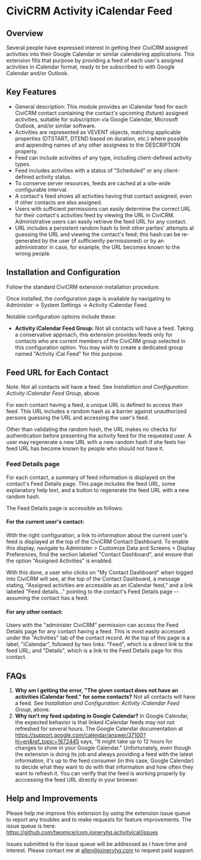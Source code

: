 # CiviCRM Activity iCalendar Feed

## Overview

Several people have expressed interest in getting their CiviCRM assigned activities into their Google Calendar or similar calendaring applications. This extension fills that purpose by providing a feed of each user's assigned activities in iCalendar format, ready to be subscribed to with Google Calendar and/or Outlook.


## Key Features

* General description: This module provides an iCalendar feed for each CiviCRM contact containing the contact's upcoming (future) assigned activities, suitable for subscription via Google Calendar, Microsoft Outlook, and/or similar software.
* Activities are represented as VEVENT objects, matching applicable properties (DTSTART, DTEND based on duration, etc.) where possible and appending names of any other assignees to the DESCRIPTION property.
* Feed can include activities of any type, including client-defined activity types.
* Feed includes activities with a status of "Scheduled" or any client-defined activity status.
* To conserve server resources, feeds are cached at a site-wide configurable interval.
* A contact's feed shows all activities having that contact assigned, even if other contacts are also assigned.
* Users with sufficient permissions can easily determine the correct URL for their contact's activities feed by viewing the URL in CiviCRM. Administrative users can easily retrieve the feed URL for any contact.
* URL includes a persistent random hash to limit other parties' attempts at guessing the URL and viewing the contact's feed; this hash can be re-generated by the user (if sufficiently permissioned) or by an administrator in case, for example, the URL becomes known to the wrong people.

## Installation and Configuration

Follow the standard CiviCRM extension installation procedure.

Once installed, the configuration page is available by navigating to Administer -> System Settings -> Activity iCalendar Feed.

Notable configuration options include these:

* __Activity iCalendar Feed Group:__ Not all contacts will have a feed. Taking a conservative approach, this extension provides feeds only for contacts who are current members of the CiviCRM group selected in this configuration option. You may wish to create a dedicated group named "Activity iCal Feed" for this purpose.


## Feed URL for Each Contact

Note: Not all contacts will have a feed. See _Installation and Configuration: Activity iCalendar Feed Group_, above.

For each contact having a feed, a unique URL is defined to access their feed. This URL includes a random hash as a barrier against unauthorized persons guessing the URL and accessing the user's feed.

Other than validating the random hash, the URL makes no checks for authentication before presenting the activity feed for the requested user. A user may regenerate a new URL with a new random hash if she feels her feed URL has become known by people who should not have it.

### Feed Details page
For each contact, a summary of feed information is displayed on the contact's Feed Details page. This page includes the feed URL, some explanatory help text, and a button to regenerate the feed URL with a new random hash.

The Feed Details page is accessible as follows:

#### For the current user's contact:
With the right configuration, a link to information about the current user's feed is displayed at the top of the CiviCRM Contact Dashboard. To enable this display, navigate to Administer > Customize Data and Screens > Display Preferences, find the section labeled "Contact Dashboard", and ensure that the option "Assigned Activities" is enabled.

With this done, a user who clicks on "My Contact Dashboard" when logged into CiviCRM will see, at the top of the Contact Dashboard, a message stating, "Assigned activities are accessible as an iCalendar feed," and a link labeled "Feed details..." pointing to the contact's Feed Details page -- assuming the contact has a feed.

#### For any other contact:
Users with the "administer CiviCRM" permission can access the Feed Details page for any contact having a feed. This is most easily accessed under the "Activities" tab of the contact record. At the top of this page is a label, "iCalendar", followed by two links: "Feed", which is a direct link to the feed URL; and "Details", which is a link to the Feed Details page for this contact.

## FAQs
1. __Why am I getting the error, "The given contact does not have an activities iCalendar feed." for some contacts?__
Not all contacts will have a feed. See _Installation and Configuration: Activity iCalendar Feed Group_, above.
2. __Why isn't my feed updating in Google Calendar?__
In Google Calendar, the expected behavior is that linked iCalendar feeds may not not refreshed for several hours. The Google Calendar documentation at https://support.google.com/calendar/answer/37100?hl=en&ref_topic=1672445 says, "It might take up to 12 hours for changes to show in your Google Calendar." Unfortunately, even though the extension is doing its job and always providing a feed with the latest information, it's up to the feed consumer (in this case, Google Calendar) to decide what they want to do with that information and how often they want to refresh it. You can verify that the feed is working properly by acccessing the feed URL directly in your browser.


## Help and Improvements

Please help me improve this extension by using the extension issue queue to report any troubles and to make requests for feature improvements. The issue queue is here: https://github.com/twomice/com.joineryhq.activityical/issues

Issues submitted to the issue queue will be addressed as I have time and interest. Please contact me at allen@joineryhq.com to request paid support.
